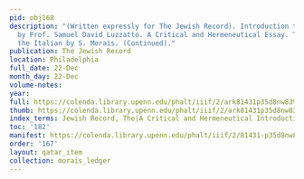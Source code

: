 ```yaml
---
pid: obj168
description: "(Written expressly for The Jewish Record). Introduction to the Pentateuch
  by Prof. Samuel David Luzzatto. A Critical and Hermeneutical Essay. Translated from
  the Italian by S. Morais. (Continued)."
publication: The Jewish Record
location: Philadelphia
full_date: 22-Dec
month_day: 22-Dec
volume-notes:
year:
full: https://colenda.library.upenn.edu/phalt/iiif/2/ark81431p35d8nw83%2FSHA256E-s8154842--3c7b7d60914f958a503f88146acf2fe5e53773b7023e0cd246f0be7f2ecf1e36.jpeg/full/3500,/0/default.jpg
thumb: https://colenda.library.upenn.edu/phalt/iiif/2/ark81431p35d8nw83%2FSHA256E-s8154842--3c7b7d60914f958a503f88146acf2fe5e53773b7023e0cd246f0be7f2ecf1e36.jpeg/full/!200,200/0/default.jpg
index_terms: Jewish Record, The|A Critical and Hermeneutical Introduction to the Pentateuch
toc: '182'
manifest: https://colenda.library.upenn.edu/phalt/iiif/2/81431-p35d8nw83/manifest
order: '167'
layout: qatar_item
collection: morais_ledger
---
```

